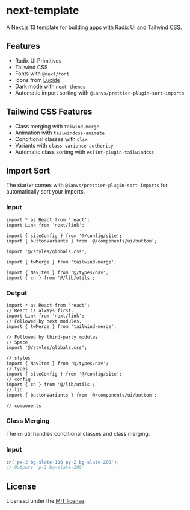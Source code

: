 # next-template

A Next.js 13 template for building apps with Radix UI and Tailwind CSS.

## Features

- Radix UI Primitives
- Tailwind CSS
- Fonts with `@next/font`
- Icons from [Lucide](https://lucide.dev)
- Dark mode with `next-themes`
- Automatic import sorting with `@ianvs/prettier-plugin-sort-imports`

## Tailwind CSS Features

- Class merging with `taiwind-merge`
- Animation with `tailwindcss-animate`
- Conditional classes with `clsx`
- Variants with `class-variance-authority`
- Automatic class sorting with `eslint-plugin-tailwindcss`

## Import Sort

The starter comes with `@ianvs/prettier-plugin-sort-imports` for automatically sort your imports.

### Input

```tsx
import * as React from 'react';
import Link from 'next/link';

import { siteConfig } from '@/config/site';
import { buttonVariants } from '@/components/ui/button';

import '@/styles/globals.css';

import { twMerge } from 'tailwind-merge';

import { NavItem } from '@/types/nav';
import { cn } from '@/lib/utils';
```

### Output

```tsx
import * as React from 'react';
// React is always first.
import Link from 'next/link';
// Followed by next modules.
import { twMerge } from 'tailwind-merge';

// Followed by third-party modules
// Space
import '@/styles/globals.css';

// styles
import { NavItem } from '@/types/nav';
// types
import { siteConfig } from '@/config/site';
// config
import { cn } from '@/lib/utils';
// lib
import { buttonVariants } from '@/components/ui/button';

// components
```

### Class Merging

The `cn` util handles conditional classes and class merging.

### Input

```ts
cn('px-2 bg-slate-100 py-2 bg-slate-200');
// Outputs `p-2 bg-slate-200`
```

## License

Licensed under the [MIT license](https://github.com/shadcn/ui/blob/main/LICENSE.md).

